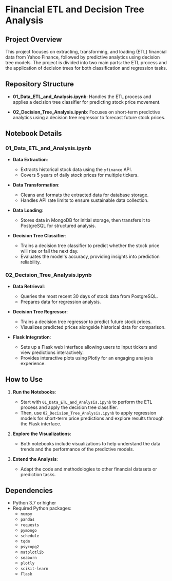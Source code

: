 # Financial ETL and Decision Tree Analysis

## Project Overview

This project focuses on extracting, transforming, and loading (ETL) financial data from Yahoo Finance, followed by predictive analytics using decision tree models. The project is divided into two main parts: the ETL process and the application of decision trees for both classification and regression tasks.

## Repository Structure

- **01_Data_ETL_and_Analysis.ipynb**: Handles the ETL process and applies a decision tree classifier for predicting stock price movement.
  
- **02_Decision_Tree_Analysis.ipynb**: Focuses on short-term predictive analytics using a decision tree regressor to forecast future stock prices.

## Notebook Details

### 01_Data_ETL_and_Analysis.ipynb

- **Data Extraction**:
  - Extracts historical stock data using the `yfinance` API.
  - Covers 5 years of daily stock prices for multiple tickers.

- **Data Transformation**:
  - Cleans and formats the extracted data for database storage.
  - Handles API rate limits to ensure sustainable data collection.

- **Data Loading**:
  - Stores data in MongoDB for initial storage, then transfers it to PostgreSQL for structured analysis.

- **Decision Tree Classifier**:
  - Trains a decision tree classifier to predict whether the stock price will rise or fall the next day.
  - Evaluates the model's accuracy, providing insights into prediction reliability.

### 02_Decision_Tree_Analysis.ipynb

- **Data Retrieval**:
  - Queries the most recent 30 days of stock data from PostgreSQL.
  - Prepares data for regression analysis.

- **Decision Tree Regressor**:
  - Trains a decision tree regressor to predict future stock prices.
  - Visualizes predicted prices alongside historical data for comparison.

- **Flask Integration**:
  - Sets up a Flask web interface allowing users to input tickers and view predictions interactively.
  - Provides interactive plots using Plotly for an engaging analysis experience.

## How to Use

1. **Run the Notebooks**: 
   - Start with `01_Data_ETL_and_Analysis.ipynb` to perform the ETL process and apply the decision tree classifier.
   - Then, use `02_Decision_Tree_Analysis.ipynb` to apply regression models for short-term price predictions and explore results through the Flask interface.

2. **Explore the Visualizations**:
   - Both notebooks include visualizations to help understand the data trends and the performance of the predictive models.

3. **Extend the Analysis**:
   - Adapt the code and methodologies to other financial datasets or prediction tasks.

## Dependencies

- Python 3.7 or higher
- Required Python packages:
  - `numpy`
  - `pandas`
  - `requests`
  - `pymongo`
  - `schedule`
  - `tqdm`
  - `psycopg2`
  - `matplotlib`
  - `seaborn`
  - `plotly`
  - `scikit-learn`
  - `Flask`


